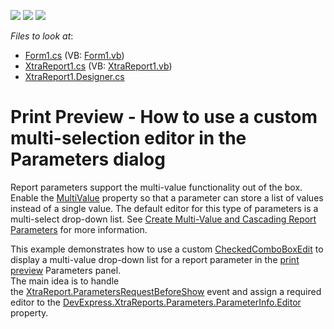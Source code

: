 <!-- default badges list -->
![](https://img.shields.io/endpoint?url=https://codecentral.devexpress.com/api/v1/VersionRange/128603392/18.2.10%2B)
[![](https://img.shields.io/badge/Open_in_DevExpress_Support_Center-FF7200?style=flat-square&logo=DevExpress&logoColor=white)](https://supportcenter.devexpress.com/ticket/details/E1404)
[![](https://img.shields.io/badge/📖_How_to_use_DevExpress_Examples-e9f6fc?style=flat-square)](https://docs.devexpress.com/GeneralInformation/403183)
<!-- default badges end -->
<!-- default file list -->
*Files to look at*:

* [Form1.cs](./CS/WindowsApplication1/Form1.cs) (VB: [Form1.vb](./VB/WindowsApplication1/Form1.vb))
* [XtraReport1.cs](./CS/WindowsApplication1/XtraReport1.cs) (VB: [XtraReport1.vb](./VB/WindowsApplication1/XtraReport1.vb))
* [XtraReport1.Designer.cs](./CS/WindowsApplication1/XtraReport1.Designer.cs)
<!-- default file list end -->
# Print Preview - How to use a custom multi-selection editor in the Parameters dialog

<p>Report parameters support the multi-value functionality out of the box. Enable the <a href="https://docs.devexpress.com/CoreLibraries/DevExpress.DocumentServices.ServiceModel.DataContracts.ReportParameter.MultiValue">MultiValue</a> property so that a parameter can store a list of values instead of a single value. The default editor for this type of parameters is a multi-select drop-down list. See <a href="https://docs.devexpress.com/XtraReports/9998/Detailed-Guide-to-DevExpress-Reporting/Shape-Report-Data/Use-Report-Parameters/Create-Multi-Value-and-Cascading-Report-Parameters">Create Multi-Value and Cascading Report Parameters</a> for more information.</p>
<p>This example demonstrates how to use a custom <a href="https://docs.devexpress.com/WindowsForms/DevExpress.XtraEditors.CheckedComboBoxEdit">CheckedComboBoxEdit</a> to display a multi-value drop-down list for a report parameter in the <a href="https://docs.devexpress.com/XtraReports/10707/Create-End-User-Reporting-Applications/WinForms-Reporting/Print-Preview">print preview</a> Parameters panel. <br />
The main idea is to handle the <a href="https://docs.devexpress.com/XtraReports/DevExpress.XtraReports.UI.XtraReport.ParametersRequestBeforeShow">XtraReport.ParametersRequestBeforeShow</a> event and assign a required editor to the <a href="https://docs.devexpress.com/CoreLibraries/DevExpress.XtraReports.Parameters.ParameterInfo.Editor">DevExpress.XtraReports.Parameters.ParameterInfo.Editor</a> property.<br /><br />
<br/>


